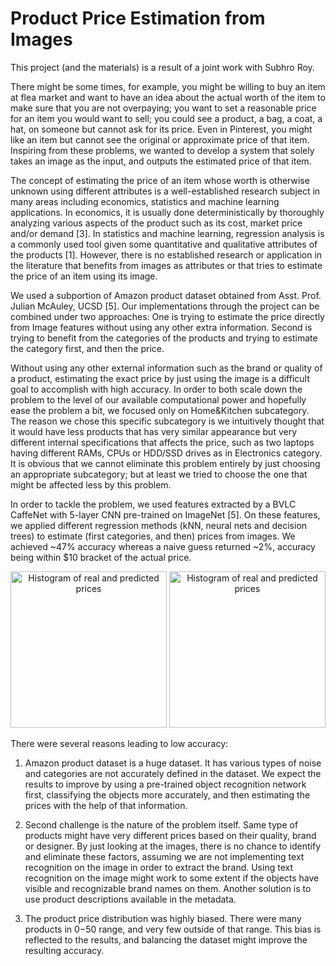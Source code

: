 # Product Price Estimation from Images

This project (and the materials) is a result of a joint work with Subhro Roy.

There might be some times, for example, you might be willing to buy an item at flea market and want to have an idea about the actual worth of the item to make sure that you are not overpaying; you want to set a reasonable price for an item you would want to sell; you could see a product, a bag, a coat, a hat, on someone but cannot ask for its price. Even in Pinterest, you might like an item but cannot see the original or approximate price of that item. Inspiring from these problems, we wanted to develop a system that solely takes an image as the input, and outputs the estimated price of that item. 

The concept of estimating the price of an item whose worth is otherwise unknown using different attributes is a well-established research subject in many areas including economics, statistics and machine learning applications. In economics, it is usually done deterministically by thoroughly analyzing various aspects of the product such as its cost, market price and/or demand [3]. In statistics and machine learning, regression analysis is a commonly used tool given some quantitative and qualitative attributes of the products [1]. However, there is no established research or application in the literature that benefits from images as attributes or that tries to estimate the price of an item using its image.

We used a subportion of Amazon product dataset obtained from Asst. Prof. Julian McAuley, UCSD [5]. Our implementations through the project can be combined under two approaches: One is trying to estimate the price directly from Image features without using any other extra information. Second is trying to benefit from the categories of the products and trying to estimate the category first, and then the price.

Without using any other external information such as the brand or quality of a product, estimating the exact price by just using the image is a difficult goal to accomplish with high accuracy. In order to both scale down the problem to the level of our available computational power and hopefully ease the problem a bit, we focused only on Home&Kitchen subcategory. The reason we chose this specific subcategory is we intuitively thought that it would have less products that has very similar appearance but very different internal specifications that affects the price, such as two laptops having different RAMs, CPUs or HDD/SSD drives as in Electronics category. It is obvious that we cannot eliminate this problem entirely by just choosing an appropriate subcategory; but at least we tried to choose the one that might be affected less by this problem.

In order to tackle the problem, we used features extracted by a BVLC CaffeNet with 5-layer CNN pre-trained on ImageNet [5]. On these features, we applied different regression methods (kNN, neural nets and decision trees) to estimate (first categories, and then) prices from images. We achieved ~47% accuracy whereas a naive guess returned ~2%, accuracy being within $10 bracket of the actual price.

<p align="center">
  <img src="/Figures/histpred.png" width="250" title="Histogram of real and predicted prices">
  <img src="/Figures/histpred_100.png" width="250" title="Histogram of real and predicted prices">
</p>

There were several reasons leading to low accuracy:

1. Amazon product dataset is a huge dataset. It has various types of noise and categories are not accurately defined in the dataset. We expect the results to improve by using a pre-trained object recognition network first, classifying the objects more accurately, and then estimating the prices with the help of that information.

2. Second challenge is the nature of the problem itself. Same type of products might have very different prices based on their quality, brand or designer. By just looking at the images, there is no chance to identify and eliminate these factors, assuming we are not implementing text recognition on the image in order to extract the brand. Using text recognition on the image might work to some extent if the objects have visible and recognizable brand names on them. Another solution is to use product descriptions available in the metadata.

3. The product price distribution was highly biased. There were many products in $0-$50 range, and very few outside of that range. This bias is reflected to the results, and balancing the dataset might improve the resulting accuracy.

